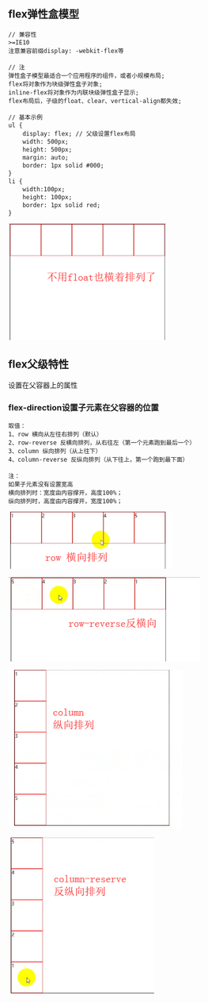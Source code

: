 ## flex弹性盒模型

    // 兼容性
    >=IE10
    注意兼容前缀display: -webkit-flex等
    
    // 注
    弹性盒子模型最适合一个应用程序的组件，或者小规模布局;
    flex将对象作为块级弹性盒子对象;
    inline-flex将对象作为内联块级弹性盒子显示;
    flex布局后，子级的float、clear、vertical-align都失效;
    
    // 基本示例
    ul {
        display: flex; // 父级设置flex布局
        width: 500px;
        height: 500px;
        margin: auto;
        border: 1px solid #000;
    }
    li {
        width:100px;
        height: 100px;
        border: 1px solid red;
    }
    
![Alt text](./imgs/21-01.png) 

## flex父级特性

设置在父容器上的属性

### flex-direction设置子元素在父容器的位置

    取值：
    1、row 横向从左往右排列（默认）
    2、row-reverse 反横向排列，从右往左（第一个元素跑到最后一个）
    3、column 纵向排列（从上往下）
    4、column-reverse 反纵向排列（从下往上，第一个跑到最下面）
    
    注：
    如果子元素没有设置宽高
    横向排列时：宽度由内容撑开，高度100%；
    纵向排列时，高度由内容撑开，宽度100%；
    
![Alt text](./imgs/21-02.png) 

![Alt text](./imgs/21-03.png) 

![Alt text](./imgs/21-04.png) 

![Alt text](./imgs/21-05.png) 
